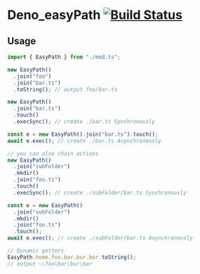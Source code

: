# Deno_easyPath [![Build Status](https://travis-ci.org/zekth/deno_easypath.svg?branch=master)](https://travis-ci.org/zekth/deno_easypath)

## Usage

```ts
import { EasyPath } from "./mod.ts";

new EasyPath()
  .join("foo")
  .join("bar.ts")
  .toString(); // output foo/bar.ts

new EasyPath()
  .join("bar.ts")
  .touch()
  .execSync(); // create ./bar.ts Synchronously

const e = new EasyPath().join("bar.ts").touch();
await e.exec(); // create ./bar.ts Asynchronously

// you can also chain actions
new EasyPath()
  .join("subFolder")
  .mkdir()
  .join("foo.ts")
  .touch()
  .execSync(); // create ./subFolder/bar.ts Synchronously

const e = new EasyPath()
  .join("subFolder")
  .mkdir()
  .join("foo.ts")
  .touch();
await e.exec(); // create ./subFolder/bar.ts Asynchronously

// Dynamic getters
EasyPath.home.foo.bar.bur.bor.toString();
// output ~\foo\bar\bur\bor
```
